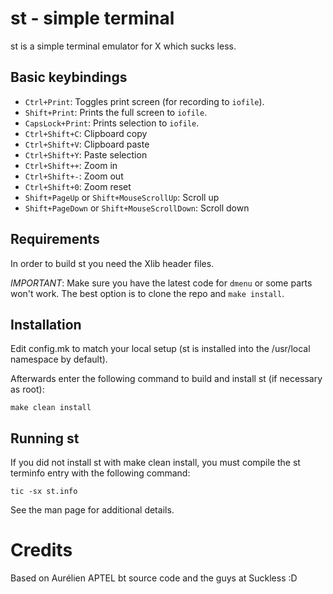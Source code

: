 # st - simple terminal

st is a simple terminal emulator for X which sucks less.

## Basic keybindings
- `Ctrl+Print`: Toggles print screen (for recording to `iofile`).
- `Shift+Print`: Prints the full screen to `iofile`.
- `CapsLock+Print`: Prints selection to `iofile`.
- `Ctrl+Shift+C`: Clipboard copy
- `Ctrl+Shift+V`: Clipboard paste
- `Ctrl+Shift+Y`: Paste selection
- `Ctrl+Shift++`: Zoom in
- `Ctrl+Shift+-`: Zoom out
- `Ctrl+Shift+0`: Zoom reset
- `Shift+PageUp` or `Shift+MouseScrollUp`: Scroll up
- `Shift+PageDown` or `Shift+MouseScrollDown`: Scroll down

## Requirements

In order to build st you need the Xlib header files.

*IMPORTANT*: Make sure you have the latest code for `dmenu` or
some parts won't work. The best option is to clone the repo and
`make install`.


## Installation

Edit config.mk to match your local setup (st is installed into
the /usr/local namespace by default).

Afterwards enter the following command to build and install st (if
necessary as root):

    make clean install


## Running st

If you did not install st with make clean install, you must compile
the st terminfo entry with the following command:

    tic -sx st.info

See the man page for additional details.

# Credits

Based on Aurélien APTEL <aurelien dot aptel at gmail dot com> bt source code and
the guys at Suckless :D

